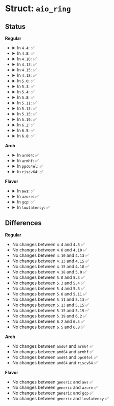 # Struct: <code>aio_ring</code>

## Status
<b>Regular</b>
<ul>
<li>
<details>
<summary>In <code>4.4</code>: ✅</summary>

```c
struct aio_ring {
    unsigned int id;
    unsigned int nr;
    unsigned int head;
    unsigned int tail;
    unsigned int magic;
    unsigned int compat_features;
    unsigned int incompat_features;
    unsigned int header_length;
    struct io_event io_events[0];
};
```
</details>
</li>
<li>
<details>
<summary>In <code>4.8</code>: ✅</summary>

```c
struct aio_ring {
    unsigned int id;
    unsigned int nr;
    unsigned int head;
    unsigned int tail;
    unsigned int magic;
    unsigned int compat_features;
    unsigned int incompat_features;
    unsigned int header_length;
    struct io_event io_events[0];
};
```
</details>
</li>
<li>
<details>
<summary>In <code>4.10</code>: ✅</summary>

```c
struct aio_ring {
    unsigned int id;
    unsigned int nr;
    unsigned int head;
    unsigned int tail;
    unsigned int magic;
    unsigned int compat_features;
    unsigned int incompat_features;
    unsigned int header_length;
    struct io_event io_events[0];
};
```
</details>
</li>
<li>
<details>
<summary>In <code>4.13</code>: ✅</summary>

```c
struct aio_ring {
    unsigned int id;
    unsigned int nr;
    unsigned int head;
    unsigned int tail;
    unsigned int magic;
    unsigned int compat_features;
    unsigned int incompat_features;
    unsigned int header_length;
    struct io_event io_events[0];
};
```
</details>
</li>
<li>
<details>
<summary>In <code>4.15</code>: ✅</summary>

```c
struct aio_ring {
    unsigned int id;
    unsigned int nr;
    unsigned int head;
    unsigned int tail;
    unsigned int magic;
    unsigned int compat_features;
    unsigned int incompat_features;
    unsigned int header_length;
    struct io_event io_events[0];
};
```
</details>
</li>
<li>
<details>
<summary>In <code>4.18</code>: ✅</summary>

```c
struct aio_ring {
    unsigned int id;
    unsigned int nr;
    unsigned int head;
    unsigned int tail;
    unsigned int magic;
    unsigned int compat_features;
    unsigned int incompat_features;
    unsigned int header_length;
    struct io_event io_events[0];
};
```
</details>
</li>
<li>
<details>
<summary>In <code>5.0</code>: ✅</summary>

```c
struct aio_ring {
    unsigned int id;
    unsigned int nr;
    unsigned int head;
    unsigned int tail;
    unsigned int magic;
    unsigned int compat_features;
    unsigned int incompat_features;
    unsigned int header_length;
    struct io_event io_events[0];
};
```
</details>
</li>
<li>
<details>
<summary>In <code>5.3</code>: ✅</summary>

```c
struct aio_ring {
    unsigned int id;
    unsigned int nr;
    unsigned int head;
    unsigned int tail;
    unsigned int magic;
    unsigned int compat_features;
    unsigned int incompat_features;
    unsigned int header_length;
    struct io_event io_events[0];
};
```
</details>
</li>
<li>
<details>
<summary>In <code>5.4</code>: ✅</summary>

```c
struct aio_ring {
    unsigned int id;
    unsigned int nr;
    unsigned int head;
    unsigned int tail;
    unsigned int magic;
    unsigned int compat_features;
    unsigned int incompat_features;
    unsigned int header_length;
    struct io_event io_events[0];
};
```
</details>
</li>
<li>
<details>
<summary>In <code>5.8</code>: ✅</summary>

```c
struct aio_ring {
    unsigned int id;
    unsigned int nr;
    unsigned int head;
    unsigned int tail;
    unsigned int magic;
    unsigned int compat_features;
    unsigned int incompat_features;
    unsigned int header_length;
    struct io_event io_events[0];
};
```
</details>
</li>
<li>
<details>
<summary>In <code>5.11</code>: ✅</summary>

```c
struct aio_ring {
    unsigned int id;
    unsigned int nr;
    unsigned int head;
    unsigned int tail;
    unsigned int magic;
    unsigned int compat_features;
    unsigned int incompat_features;
    unsigned int header_length;
    struct io_event io_events[0];
};
```
</details>
</li>
<li>
<details>
<summary>In <code>5.13</code>: ✅</summary>

```c
struct aio_ring {
    unsigned int id;
    unsigned int nr;
    unsigned int head;
    unsigned int tail;
    unsigned int magic;
    unsigned int compat_features;
    unsigned int incompat_features;
    unsigned int header_length;
    struct io_event io_events[0];
};
```
</details>
</li>
<li>
<details>
<summary>In <code>5.15</code>: ✅</summary>

```c
struct aio_ring {
    unsigned int id;
    unsigned int nr;
    unsigned int head;
    unsigned int tail;
    unsigned int magic;
    unsigned int compat_features;
    unsigned int incompat_features;
    unsigned int header_length;
    struct io_event io_events[0];
};
```
</details>
</li>
<li>
<details>
<summary>In <code>5.19</code>: ✅</summary>

```c
struct aio_ring {
    unsigned int id;
    unsigned int nr;
    unsigned int head;
    unsigned int tail;
    unsigned int magic;
    unsigned int compat_features;
    unsigned int incompat_features;
    unsigned int header_length;
    struct io_event io_events[0];
};
```
</details>
</li>
<li>
<details>
<summary>In <code>6.2</code>: ✅</summary>

```c
struct aio_ring {
    unsigned int id;
    unsigned int nr;
    unsigned int head;
    unsigned int tail;
    unsigned int magic;
    unsigned int compat_features;
    unsigned int incompat_features;
    unsigned int header_length;
    struct io_event io_events[0];
};
```
</details>
</li>
<li>
<details>
<summary>In <code>6.5</code>: ✅</summary>

```c
struct aio_ring {
    unsigned int id;
    unsigned int nr;
    unsigned int head;
    unsigned int tail;
    unsigned int magic;
    unsigned int compat_features;
    unsigned int incompat_features;
    unsigned int header_length;
    struct io_event io_events[0];
};
```
</details>
</li>
<li>
<details>
<summary>In <code>6.8</code>: ✅</summary>

```c
struct aio_ring {
    unsigned int id;
    unsigned int nr;
    unsigned int head;
    unsigned int tail;
    unsigned int magic;
    unsigned int compat_features;
    unsigned int incompat_features;
    unsigned int header_length;
    struct io_event io_events[0];
};
```
</details>
</li>
</ul>
<b>Arch</b>
<ul>
<li>
<details>
<summary>In <code>arm64</code>: ✅</summary>

```c
struct aio_ring {
    unsigned int id;
    unsigned int nr;
    unsigned int head;
    unsigned int tail;
    unsigned int magic;
    unsigned int compat_features;
    unsigned int incompat_features;
    unsigned int header_length;
    struct io_event io_events[0];
};
```
</details>
</li>
<li>
<details>
<summary>In <code>armhf</code>: ✅</summary>

```c
struct aio_ring {
    unsigned int id;
    unsigned int nr;
    unsigned int head;
    unsigned int tail;
    unsigned int magic;
    unsigned int compat_features;
    unsigned int incompat_features;
    unsigned int header_length;
    struct io_event io_events[0];
};
```
</details>
</li>
<li>
<details>
<summary>In <code>ppc64el</code>: ✅</summary>

```c
struct aio_ring {
    unsigned int id;
    unsigned int nr;
    unsigned int head;
    unsigned int tail;
    unsigned int magic;
    unsigned int compat_features;
    unsigned int incompat_features;
    unsigned int header_length;
    struct io_event io_events[0];
};
```
</details>
</li>
<li>
<details>
<summary>In <code>riscv64</code>: ✅</summary>

```c
struct aio_ring {
    unsigned int id;
    unsigned int nr;
    unsigned int head;
    unsigned int tail;
    unsigned int magic;
    unsigned int compat_features;
    unsigned int incompat_features;
    unsigned int header_length;
    struct io_event io_events[0];
};
```
</details>
</li>
</ul>
<b>Flavor</b>
<ul>
<li>
<details>
<summary>In <code>aws</code>: ✅</summary>

```c
struct aio_ring {
    unsigned int id;
    unsigned int nr;
    unsigned int head;
    unsigned int tail;
    unsigned int magic;
    unsigned int compat_features;
    unsigned int incompat_features;
    unsigned int header_length;
    struct io_event io_events[0];
};
```
</details>
</li>
<li>
<details>
<summary>In <code>azure</code>: ✅</summary>

```c
struct aio_ring {
    unsigned int id;
    unsigned int nr;
    unsigned int head;
    unsigned int tail;
    unsigned int magic;
    unsigned int compat_features;
    unsigned int incompat_features;
    unsigned int header_length;
    struct io_event io_events[0];
};
```
</details>
</li>
<li>
<details>
<summary>In <code>gcp</code>: ✅</summary>

```c
struct aio_ring {
    unsigned int id;
    unsigned int nr;
    unsigned int head;
    unsigned int tail;
    unsigned int magic;
    unsigned int compat_features;
    unsigned int incompat_features;
    unsigned int header_length;
    struct io_event io_events[0];
};
```
</details>
</li>
<li>
<details>
<summary>In <code>lowlatency</code>: ✅</summary>

```c
struct aio_ring {
    unsigned int id;
    unsigned int nr;
    unsigned int head;
    unsigned int tail;
    unsigned int magic;
    unsigned int compat_features;
    unsigned int incompat_features;
    unsigned int header_length;
    struct io_event io_events[0];
};
```
</details>
</li>
</ul>

## Differences
<b>Regular</b>
<ul>
<li>
No changes between <code>4.4</code> and <code>4.8</code> ✅
</li>
<li>
No changes between <code>4.8</code> and <code>4.10</code> ✅
</li>
<li>
No changes between <code>4.10</code> and <code>4.13</code> ✅
</li>
<li>
No changes between <code>4.13</code> and <code>4.15</code> ✅
</li>
<li>
No changes between <code>4.15</code> and <code>4.18</code> ✅
</li>
<li>
No changes between <code>4.18</code> and <code>5.0</code> ✅
</li>
<li>
No changes between <code>5.0</code> and <code>5.3</code> ✅
</li>
<li>
No changes between <code>5.3</code> and <code>5.4</code> ✅
</li>
<li>
No changes between <code>5.4</code> and <code>5.8</code> ✅
</li>
<li>
No changes between <code>5.8</code> and <code>5.11</code> ✅
</li>
<li>
No changes between <code>5.11</code> and <code>5.13</code> ✅
</li>
<li>
No changes between <code>5.13</code> and <code>5.15</code> ✅
</li>
<li>
No changes between <code>5.15</code> and <code>5.19</code> ✅
</li>
<li>
No changes between <code>5.19</code> and <code>6.2</code> ✅
</li>
<li>
No changes between <code>6.2</code> and <code>6.5</code> ✅
</li>
<li>
No changes between <code>6.5</code> and <code>6.8</code> ✅
</li>
</ul>
<b>Arch</b>
<ul>
<li>
No changes between <code>amd64</code> and <code>arm64</code> ✅
</li>
<li>
No changes between <code>amd64</code> and <code>armhf</code> ✅
</li>
<li>
No changes between <code>amd64</code> and <code>ppc64el</code> ✅
</li>
<li>
No changes between <code>amd64</code> and <code>riscv64</code> ✅
</li>
</ul>
<b>Flavor</b>
<ul>
<li>
No changes between <code>generic</code> and <code>aws</code> ✅
</li>
<li>
No changes between <code>generic</code> and <code>azure</code> ✅
</li>
<li>
No changes between <code>generic</code> and <code>gcp</code> ✅
</li>
<li>
No changes between <code>generic</code> and <code>lowlatency</code> ✅
</li>
</ul>
